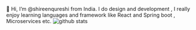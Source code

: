 👋 Hi, I’m @shireenqureshi from India. I do design and development , I really enjoy learning languages  and framework like React  and Spring boot , Microservices etc.  ![github stats](https://github-readme-stats.vercel.app/api?username=shinuqureshi&show_icons=false&theme=radical)

